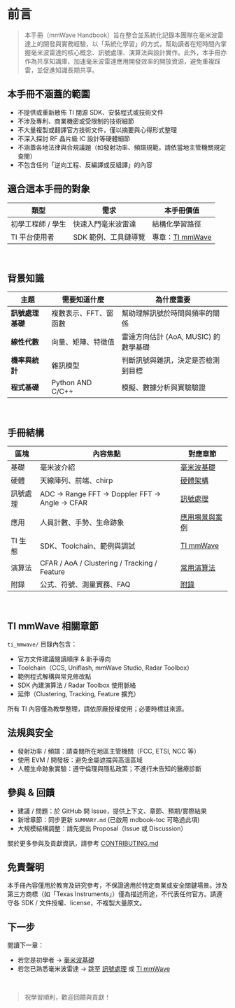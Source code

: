 # 前言

> 本手冊（mmWave Handbook）旨在整合並系統化記錄本團隊在毫米波雷達上的開發與實務經驗，以「系統化學習」的方式，幫助讀者在短時間內掌握毫米波雷達的核心概念、訊號處理、演算法與設計實作。此外，本手冊亦作為共享知識庫、加速毫米波雷達應用開發效率的開放資源，避免重複踩雷，並促進知識長期共享。

## 本手冊不涵蓋的範圍
- 不提供或重新散佈 TI 閉源 SDK、安裝程式或技術文件
- 不涉及專利、商業機密或受限制的技術細節
- 不大量複製或翻譯官方技術文件，僅以摘要與心得形式整理
- 不深入探討 RF 晶片級 IC 設計等硬體細節
- 不涵蓋各地法律與合規議題（如發射功率、頻譜規範，請依當地主管機關規定查閱）
- 不包含任何「逆向工程、反編譯或反組譯」的內容

## 適合這本手冊的對象
| 類型 | 需求 | 本手冊價值 |
|------|------|-----------|
| 初學工程師 / 學生 | 快速入門毫米波雷達 | 結構化學習路徑 |
| TI 平台使用者 | SDK 範例、工具鏈導覽 | 專章：[TI mmWave](ti_mmwave/overview.md) |

<br>

## 背景知識
| 主題             | 需要知道什麼 | 為什麼重要 |
|------------------|--------------|------------|
| **訊號處理基礎** | 複數表示、FFT、窗函數 | 幫助理解訊號於時間與頻率的關係 |
| **線性代數**     | 向量、矩陣、特徵值 | 雷達方向估計 (AoA, MUSIC) 的數學基礎 |
| **機率與統計**   | 雜訊模型 | 判斷訊號與雜訊，決定是否檢測到目標 |
| **程式基礎**     | Python AND C/C++ | 模擬、數據分析與實驗驗證 |

<br>

## 手冊結構
| 區塊 | 內容焦點 | 對應章節 |
|------|----------|----------------|
| 基礎 | 毫米波介紹 | [毫米波基礎](./mmwave_basics.md) |
| 硬體 | 天線陣列、前端、chirp | [硬體架構](./hardware_arch.md) |
| 訊號處理 | ADC → Range FFT → Doppler FFT → Angle → CFAR | [訊號處理](./signal_processing.md) |
| 應用 | 人員計數、手勢、生命跡象 | [應用場景與案例](./mmwave_applications.md) |
| TI 生態 | SDK、Toolchain、範例與調試 | [TI mmWave](ti_mmwave/overview.md) |
| 演算法 | CFAR / AoA / Clustering / Tracking / Feature | [常用演算法](./ti/algorithms.md) |
| 附錄 | 公式、符號、測量實務、FAQ | [附錄](appendix/index.md) |

<br>

## TI mmWave 相關章節
`ti_mmwave/` 目錄內包含：

- 官方文件建議閱讀順序 & 新手導向
- Toolchain（CCS, Uniflash, mmWave Studio, Radar Toolbox）
- 範例程式解構與常見修改點
- SDK 內建演算法 / Radar Toolbox 使用脈絡
- 延伸（Clustering, Tracking, Feature 擴充）

所有 TI 內容僅為教學整理，請依原廠授權使用；必要時標註來源。

## 法規與安全
- 發射功率 / 頻譜：請查閱所在地區主管機關（FCC, ETSI, NCC 等）
- 使用 EVM / 開發板：避免金屬遮擋與高溫區域
- 人體生命跡象實驗：遵守倫理與隱私政策；不進行未告知的醫療診斷

## 參與 & 回饋
- 建議 / 問題：於 GitHub 開 Issue，提供上下文、章節、預期/實際結果
- 新增章節：同步更新 `SUMMARY.md` (已啟用 mdbook-toc 可略過此項)
- 大規模結構調整：請先提出 Proposal（Issue 或 Discussion）

關於更多參與及貢獻資訊，請參考 [CONTRIBUTING.md](https://github.com/mellivorandy/mmwave-handbook/blob/main/CONTRIBUTING.md)

## 免責聲明
本手冊內容僅用於教育及研究參考，不保證適用於特定商業或安全關鍵場景。涉及第三方商標（如「Texas Instruments」）僅為描述用途，不代表任何官方。請遵守各 SDK / 文件授權、license，不複製大量原文。

## 下一步

閱讀下一章： 

- 若您是初學者 → [毫米波基礎](fundamentals/mmwave_basics.md)  
- 若您已熟悉毫米波雷達 → 跳至 [訊號處理](fundamentals/signal_processing.md) 或 [TI mmWave](ti_mmwave/overview.md) 

<br>

> 祝學習順利，歡迎回饋與貢獻！  
